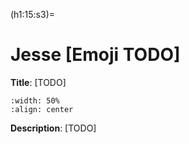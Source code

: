 (h1:15:s3)=
# Jesse [Emoji TODO]

**Title**: [TODO]

```{image} ../../assets/fig/15/temp.png
:width: 50%
:align: center
```

**Description**: [TODO]
